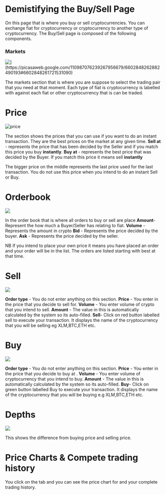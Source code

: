 
# Demistifying the Buy/Sell Page

On this page that is where you buy or sell cryptocurrencies. You can exchange fiat for cryptocurrency  or cryptocurrency to another type of cryptocurrency.  The Buy/Sell page is composed of the following components.

### Markets
![\](https://picasaweb.google.com/110987076239267956679/6602848262882490193#6602848261721531090)](https://lh3.googleusercontent.com/k7gYPSY4Pq0o2_PVMLsgOKAmguGv7T19gEpXYVUPqXI0KdYQGOlvN0ecO1wZiBj_1lmNtx5k6uUA)
 
 The markets  section that is where you are suppose to select the trading pair that you need at that moment. Each type of fiat is cryptocurrency is labelled with against each fiat or other cryptocurrency that is can be traded.

# Price
![price
](https://lh3.googleusercontent.com/jhd00IcCgyFPQnFxvmuCiEkkPNMbqpl_u-6oYttTJtgL8biPKr4FB6PIikDYY8NYQhPU5-Tnnrtm)

The section shows the prices that you can use if you want to do an instant transaction. They are the best prices on the market at any given time.
**Sell at** - represents the price that has been decided by the Seller and if you match this price you buy **instantly**.
**Buy at** - represents the best  price that was  decided by the Buyer. If you match this price it means sell **instantly**

The bigger price on the middle represents the last price used for the last transaction. You do not use this price when you intend to do an instant Sell or Buy.

# Orderbook
![](https://lh3.googleusercontent.com/CmdEsl0BQGtBe0A_rro537nnY-LEPjESYeGbfTT7wuxfotKPNcj5cmwEinA0PJwbtyUA4Di6eJP2)

In the order book that is where all orders to  buy or sell are place
**Amount**- Represent the  how much a Buyer/Seller has  relating to fiat.
**Volume** - Represents the amount in crypto
**Bid** - Represents the price decided by the buyer.
**Ask** - Represents the price decided by the seller.

NB If you intend to place your own price it means you have placed an order and your order will be in the list. The orders are listed starting with best at that time.

# Sell
![
](https://lh3.googleusercontent.com/xkm-IeWtcmRfUadhm5S1XNrEHkaojmW2XmZ-LvYV2sweIkmcynjiEF0H29iuaBLzm5Y43FfhidrT)

**Order type**  -  You do not enter anything on this section.
**Price** - You enter in the price that you decide to sell for.
**Volume** - You enter volume of crypto that you intend to sell.
**Amount** - The value in this is automatically calculated by the system so its auto-filled.
**Sell**- Click on  red button labelled sell  to execute your transaction. It displays the  name of the cryptocurrency that you will be selling eg XLM,BTC,ETH etc.

# Buy
![
](https://lh3.googleusercontent.com/g63mzhxr6GQuYrt_QOoBAmakLyvbwFjehGN-UFMpdSrAWZB6opRB4PTvFYOE99ZIL-sLk0dQsluL)

**Order type**  -  You do not enter anything on this section.
**Price** - You enter in the price that you decide to buy at .
**Volume** - You enter volume of cryptocurrency that you intend to buy.
**Amount** - The value in this is automatically calculated by the system so its auto-filled.
**Buy**- Click on  green  button labelled Buy  to execute your transaction. It displays the  name of the cryptocurrency that you will be buying e.g XLM,BTC,ETH etc.

# Depths
![
](https://lh3.googleusercontent.com/SX8gUMr-Q-iiP55yqcx0xHryhYfbg97XHuuWEWUVokbOO4281WIyBFKAYUqs6FRTVxN_ak5k6dQz)

This shows the difference from buying price and selling price.

# Price Charts & Compete trading history

You click on the tab and you can see the price chart for and your complete trading history.
